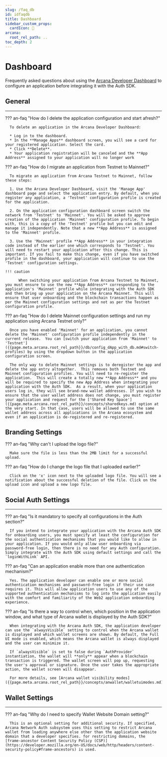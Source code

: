 ```yaml
---
slug: /faq_db
id: idfaqdb
title: Dashboard
sidebar_custom_props:
  cardIcon: 🙋
arcana:
  root_rel_path: ..
toc_depth: 2
---
```


# Dashboard

Frequently asked questions about using the [Arcana Developer Dashboard]({{page.meta.arcana.root_rel_path}}/concepts/dashboard.md) to configure an application before integrating it with the Auth SDK.

## General

---

??? an-faq "How do I delete the application configuration and start afresh?"

      To delete an application in the Arcana Developer Dashboard:

      * Log in to the dashboard.
      * In the **Manage Apps** dashboard screen, you will see a card for your registered application. Select the card.
      * Click **Delete**.
      * Your application registration will be canceled and the **App Address** assigned to your application will no longer work

??? an-faq "How do I migrate an application from Testnet to Mainnet?"

      To migrate an application from Arcana Testnet to Mainnet, follow these steps:

      1. Use the Arcana Developer Dashboard, visit the 'Manage App' dashboard page and select the application entry. By default, when you register any application, a 'Testnet' configuration profile is created for the application.

      2. On the application configuration dashboard screen switch the network from 'Testnet' to 'Mainnet'. You will be asked to approve creation of the application 'Mainnet' configuration profile. To begin with, this is a copy of the 'Testnet' profile but you can edit and manage it independently. Note that a new **App Address** is assigned to the 'Mainnet' profile.

      3. Use the 'Mainnet' profile **App Address** in your integration code instead of the earlier one which corresponds to 'Testnet'. You will need to restart your application after this change. This is important. If you fail to make this change, even if you have switched profile in the dashboard, your application will continue to use the 'Testnet' configuration settings.

    !!! caution

          When switching your application from Arcana Testnet to Mainnet, you must ensure to use the new **App Address** corresponding to the application's 'Mainnet' profile while integrating with the Auth SDK and then bring up your application on the Arcana Mainnet. This will ensure that user onboarding and the blockchain transactions happen as per the Mainnet configuration settings and not as per the Testnet configuration profile. 

??? an-faq "How do I delete Mainnet configuration settings and run my application using Arcana Testnet only?"

      Once you have enabled 'Mainnet' for an application, you cannot delete the 'Mainnet' configuration profile independently in the current release.  You can [switch your application from 'Mainnet' to 'Testnet']({{page.meta.arcana.root_rel_path}}/db/config_dApp_with_db.md#switch-profiles) by using the dropdown button in the application configuration screen. 

      The only way to delete Mainnet settings is to deregister the app and delete the app entry altogether.  This removes both Testnet and Mainnet configuration profiles. You will need to re-register the application.  This will create a totally new **App Address** and you will be required to specify the new App Address when integrating your application with the Auth SDK.  As a result, when your application users log in, they will see brand-new wallet addresses. If you wish to ensure that the user wallet address does not change, you must register your application and request for the ['Shared Key Space']({{page.meta.arcana.root_rel_path}}/concepts/sharedkeys.md) option at the very start. In that case, users will be allowed to use the same wallet address across all applications in the Arcana ecosystem and even if an application is de-registered and re-registered.

## Branding Settings

??? an-faq "Why can't I upload the logo file?"

      Make sure the file is less than the 2MB limit for a successful upload.

??? an-faq "How do I change the logo file that I uploaded earlier?"

      Click on the 'x' icon next to the uploaded logo file. You will see a notification about the successful deletion of the file. Click on the upload icon and upload a new logo file.

## Social Auth Settings

---

??? an-faq "Is it mandatory to specify all configurations in the Auth section?"

      If you intend to integrate your application with the Arcana Auth SDK for onboarding users, you must specify at least the configuration for the social authentication mechanisms that you would like to allow in your application. If you would only allow user onboarding via password-free login, then there is no need for any Auth configuration. Simply integrate with the Auth SDK using default settings and call the `loginWithLink` API.

??? an-faq "Can an application enable more than one authentication mechanism?"  

      Yes. The application developer can enable one or more social authentication mechanisms and password-free login if their use case requires it. This will allow application users to use any of the supported authentication mechanisms to log into the application easily with the comfort and familiarity of the Web2 application onboarding experience.

??? an-faq "Is there a way to control when, which position in the application window, and what type of Arcana wallet is displayed by the Auth SDK?"

      When integrating with the Arcana Auth SDK, the application developer can use the `alwaysVisible` setting to control when the Arcana wallet is displayed and which wallet screens are shown. By default, the Full UI mode is enabled, which means the Arcana wallet is always displayed and the user can minimize it.

      If `alwaysVisible` is set to false during `AuthProvider` instantiation, the wallet will **only** appear when a blockchain transaction is triggered. The wallet screen will pop up, requesting the user's approval or signature. Once the user takes the appropriate action, the wallet screen will disappear.

      For more details, see [Arcana wallet visibility modes]({{page.meta.arcana.root_rel_path}}/concepts/anwallet/walletuimodes.md)

## Wallet Settings

---

??? an-faq "Why do I need to specify Wallet Website Domain setting?"

      This is an optional setting for additional security. If specified, Arcana Network Auth subsystem uses this setting to restrict Arcana wallet from loading anywhere else other than the application website domain that a developer specifies. for restricting domains, the [frame-ancestor Content Security Policy (CSP)](https://developer.mozilla.org/en-US/docs/web/http/headers/content-security-policy#frame-ancestors) is used.
